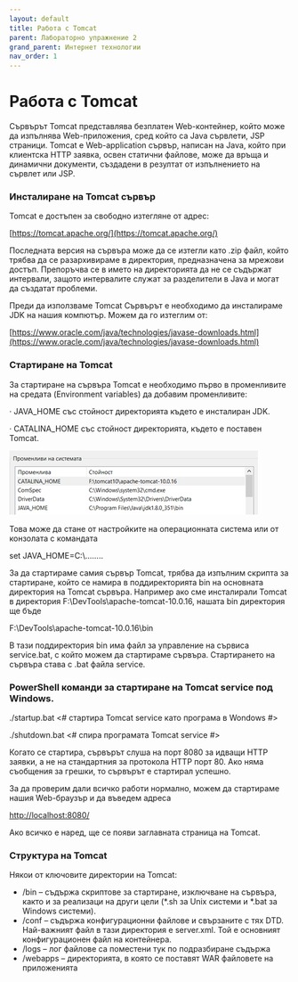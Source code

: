 ```yaml
---
layout: default
title: Работа с Tomcat
parent: Лабораторно упражнение 2
grand_parent: Интернет технологии
nav_order: 1
---
```


# Работа с Tomcat

Сървърът Tomcat представлява безплатен Web-контейнер, който може да изпълнява Web-приложения, сред който са Java сървлети, JSP страници. Tomcat е Web-application сървър, написан на Java, който при клиентска HTTP заявка, освен статични файлове, може да връща и динамични документи, създадени в резултат от изпълнението на сървлет или JSP.

### Инсталиране на Tomcat сървър

Tomcat е достъпен за свободно изтегляне от адрес:

​[https://tomcat.apache.org/](https://tomcat.apache.org/)

Последната версия на сървъра може да се изтегли като .zip файл, който трябва да се разархивираме в директория, предназначена за мрежови достъп. Препоръчва се в името на директорията да не се съдържат интервали, защото интервалите служат за разделители в Java и могат да създатат проблеми.

Преди да използваме Tomcat Сървърът е необходимо да инсталираме JDK на нашия компютър. Можем да го изтеглим от:

​[https://www.oracle.com/java/technologies/javase-downloads.html](https://www.oracle.com/java/technologies/javase-downloads.html)​

### Стартиране на Tomcat

За стартиране на сървъра Tomcat е необходимо първо в променливите на средата (Environment variables) да добавим променливите:

·       JAVA\_HOME със стойност директорията където е инсталиран JDK.

·       CATALINA\_HOME със стойност директорията, където е поставен Tomcat.

![](<../../../assets/image (9).png>)

Това може да стане от настройките на операционната система или от конзолата с командата

set JAVA\_HOME=C:\\........

За да стартираме самия сървър Tomcat, трябва да изпълним скрипта за стартиране, който се намира в поддиректорията bin на основната директория на Tomcat сървъра. Например ако сме инсталирали Tomcat в директория F:\DevTools\apache-tomcat-10.0.16, нашата bin директория ще бъде

F:\DevTools\apache-tomcat-10.0.16\bin

В тази поддиректория bin има файл за управление на сървиса service.bat, с който можем да стартираме сървъра. Стартирането на сървъра става с .bat файла service.

### PowerShell команди за стартиране на Tomcat service под Windows.

./startup.bat <# стартира Tomcat service като програма в Wondows #>

./shutdown.bat <# спира програмата Tomcat service #>

Когато се стартира, сървърът слуша на порт 8080 за идващи HTTP заявки, а не на стандартния за протокола HTTP порт 80. Ако няма съобщения за грешки, то сървърът е стартирал успешно.

За да проверим дали всичко работи нормално, можем да стартираме нашия Web-браузър и да въведем адреса

​[http://localhost:8080/](http://localhost:8080/)​

Ако всичко е наред, ще се появи заглавната страница на Tomcat.

### Структура на Tomcat

Някои от ключовите директории на Tomcat:

* /bin – съдържа скриптове за стартиране, изключване на сървъра, както и за реализаци на други цели (\*.sh за Unix системи и \*.bat за Windows системи).
* /conf – съдържа конфигурационни файлове и свързаните с тях DTD. Най-важният файл в тази директория е server.xml. Той е основният конфигурационен файл на контейнера.
* /logs – лог файлове са поместени тук по подразбиране съдържа
* /webapps – директорията, в която се поставят WAR файловете на приложенията
